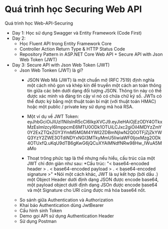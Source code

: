 # Quá trình học Securing Web API
Quá trình học Web-API-Securing 

* Day 1: Học sử dụng Swagger và Entity Framework (Code First)
* Day 2: 
    * Học Fluent API trong Entity Framework Core 
    * Controller Action Return Type & HTTP Status Code 
    * Repository Pattern in ASP.NET Core Web API + Secure API with Json Web Token (JWT)
* Day 3: Secure API with Json Web Token (JWT)
  * Json Web Tonken (JWT) là gì?
    * JSON Web Mã (JWT) là một chuẩn mở (RFC 7519) định nghĩa một cách nhỏ gọn và khép kín để truyền một cách an toàn thông tin giữa các bên dưới dạng đối tượng JSON. Thông tin này có thể được xác minh và đáng tin cậy vì nó có chứa chữ ký số. JWTs có thể được ký bằng một thuật toán bí mật (với thuật toán HMAC) hoặc một public / private key sử dụng mã hoá RSA.

    * Một ví dụ về JWT Token:
eyJhbGciOiJIUzI1NiIsInR5cCI6IkpXVCJ9.eyJleHAiOjEzODY4OTkxMzEsImlzcyI6ImppcmE6MTU0ODk1OTUiLCJxc2giOiI4MDYzZmY0Y2ExZTQxZGY3YmM5MGM4YWI2ZDBmNjIwN2Q0OTFjZjZkYWQ3YzY2ZWE3OTdiNDYxNGI3MTkyMmU5IiwiaWF0IjoxMzg2ODk4OTUxfQ.uKqU9dTB6gKwG6jQCuXYAiMNdfNRw98Hw_IWuA5MaMo
    * Thoạt trông phức tạp là thế nhưng nếu hiểu, cấu trúc của một JWT chỉ đơn giản như sau:
      *Cấu trúc: "< base64-encoded header > . < base64-encoded payload > . < base64-encoded signature >"
    *Nói một cách khác, JWT là sự kết hợp (bởi dấu .) một Object Header dưới định dạng JSON được encode base64, một payload object dưới định dạng JSOn được encode base64 và một Signature cho URI cũng được mã hóa base64 nốt.
  * So sánh giữa Authentication và Authorization
  * Khai báo Authentication dùng JwtBearer
  * Cấu hình sinh Token
  * Demo gọi API sử dụng Authentication Header
  * Sử dụng Postman
